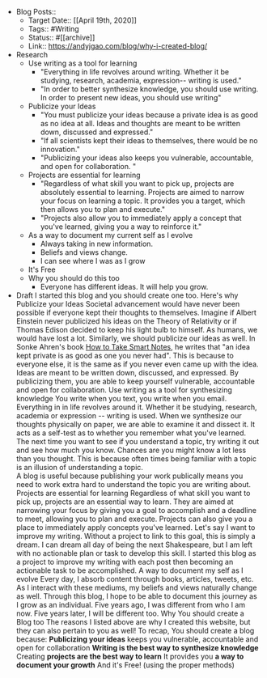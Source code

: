 - Blog Posts::
    - Target Date:: [[April 19th, 2020]]
    - Tags:: #Writing
    - Status:: #[[archive]]
    - Link:: https://andyjgao.com/blog/why-i-created-blog/
- Research
    - Use writing as a tool for learning
        - "Everything in life revolves around writing. Whether it be studying, research, academia, expression-- writing is used."
        - "In order to better synthesize knowledge, you should use writing. In order to present new ideas, you should use writing"
    - Publicize your Ideas
        - "You must publicize your ideas because a private idea is as good as no idea at all. Ideas and thoughts are meant to be written down, discussed and expressed."
        - "If all scientists kept their ideas to themselves, there would be no innovation."
        - "Publicizing your ideas also keeps you vulnerable, accountable, and open for collaboration. "
    - Projects are essential for learning
        - "Regardless of what skill you want to pick up, projects are absolutely essential to learning. Projects are aimed to narrow your focus on learning a topic. It provides you a target, which then allows you to plan and execute."
        - "Projects also allow you to immediately apply a concept that you've learned, giving you a way to reinforce it."
    - As a way to document my current self as I evolve
        - Always taking in new information.
        - Beliefs and views change.
        - I can see where I was as I grow
    - It's Free
    - Why you should do this too
        - Everyone has different ideas. It will help you grow.
- Draft
    I started this blog and you should create one too. Here's why
    Publicize your Ideas
        Societal advancement would have never been possible if everyone kept their thoughts to themselves. Imagine if Albert Einstein never publicized his ideas on the Theory of Relativity or if Thomas Edison decided to keep his light bulb to himself. As humans, we would have lost a lot.
        Similarly, we should publicize our ideas as well. In Sonke Ahren's book [How to Take Smart Notes](https://andyjgao.com/notes/how-to-take-smart-notes/), he writes that "an idea kept private is as good as one you never had". This is because to everyone else, it is the same as if you never even came up with the idea.
        Ideas are meant to be written down, discussed, and expressed. By publicizing them, you are able to keep yourself vulnerable, accountable and open for collaboration. 
    Use writing as a tool for synthesizing knowledge
        You write when you text, you write when you email. Everything in in life revolves around it. Whether it be studying, research, academia or expression -- writing is used. 
        When we synthesize our thoughts physically on paper, we are able to examine it and dissect it. It acts as a self-test as to whether you remember what you've learned. The next time you want to see if you understand a topic, try writing it out and see how much you know. Chances are you might know a lot less than you thought. This is because often times being familiar with a topic is an illusion of understanding a topic.  
        A blog is useful because publishing your work publically means you need to work extra hard to understand the topic you are writing about.
    Projects are essential for learning
        Regardless of what skill you want to pick up, projects are an essential way to learn. They are aimed at narrowing your focus by giving you a goal to accomplish and a deadline to meet, allowing you to plan and execute.
        Projects can also give you a place to immediately apply concepts you've learned.
        Let's say I want to improve my writing. Without a project to link to this goal, this is simply a dream. I can dream all day of being the next Shakespeare, but I am left with no actionable plan or task to develop this skill. 
        I started this blog as a project to improve my writing with each post then becoming an actionable task to be accomplished. 
    A way to document my self as I evolve
        Every day, I absorb content through books, articles, tweets, etc. As I interact with these mediums, my beliefs and views naturally change as well. Through this blog, I hope to be able to document this journey as I grow as an individual. Five years ago, I was different from who I am now. Five years later, I will be different too.
    Why You should create a Blog too
        The reasons I listed above are why I created this website, but they can also pertain to you as well! To recap, You should create a blog because:
            **Publicizing your ideas** keeps you vulnerable, accountable and open for collaboration
            **Writing is the best way to synthesize knowledge**
            Creating **projects are the best way to learn**
            It provides you **a way to document your growth**
        And it's Free! (using the proper methods)
